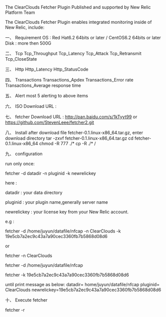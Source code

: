 
The ClearClouds Fetcher Plugin Published and supported by New Relic Platform Team

The ClearClouds Fetcher Plugin enables integrated monitoring  inside of New Relic, include:

一、	Requirement
OS : Red Hat6.2 64bits or later / CentOS6.2 64bits or later
Disk : more then 500G

二、	Tcp
Tcp_Throughput
Tcp_Latency
Tcp_Attack
Tcp_Retransmit
Tcp_CloseState

三、	Http
Http_Latency
Http_StatusCode

四、	Transactions
Transactions_Apdex
Transactions_Error rate
Transactions_Average response time

五、	Alert
most 5 alerting to above items




六、	ISO Download URL :

七、	fetcher Download URL :
http://pan.baidu.com/s/1kTyyt99
or
https://github.com/StevenLeee/fetcher2.git


八、	Install
after download file fetcher-0.1.linux-x86_64.tar.gz, enter download directory
tar -zxvf fetcher-0.1.linux-x86_64.tar.gz
cd fetcher-0.1.linux-x86_64
chmod -R 777  ./*
cp -R ./*  /



九、	configuration

run only once:

fetcher  -d datadir  -n pluginid  -k newrelickey

here :

datadir : your data directory

pluginid : your plugin name,generally server name

newrelickey : your license key from your New Relic account.

e.g :

fetcher -d /home/juyun/datafile/nfcap  -n ClearClouds -k 19e5cb7a2ec9c43a7a90cec3360fb7b5868d08d6

or

fetcher  -n ClearClouds

fetcher  -d /home/juyun/datafile/nfcap

fetcher  -k 19e5cb7a2ec9c43a7a90cec3360fb7b5868d08d6

until print message as below:
datadir= home/juyun/datafile/nfcap
pluginid= ClearClouds
newrelickey=19e5cb7a2ec9c43a7a90cec3360fb7b5868d08d6

十、	Execute fetcher

fetcher -r









